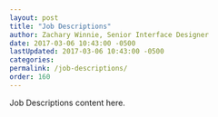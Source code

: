 ```yaml
---
layout: post
title: "Job Descriptions"
author: Zachary Winnie, Senior Interface Designer
date: 2017-03-06 10:43:00 -0500
lastUpdated: 2017-03-06 10:43:00 -0500
categories: 
permalink: /job-descriptions/
order: 160
---
```

Job Descriptions content here.